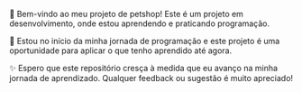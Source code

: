 🐾 Bem-vindo ao meu projeto de petshop! Este é um projeto em desenvolvimento, onde estou aprendendo e praticando programação.

🚀 Estou no início da minha jornada de programação e este projeto é uma oportunidade para aplicar o que tenho aprendido até agora.

✨ Espero que este repositório cresça à medida que eu avanço na minha jornada de aprendizado. Qualquer feedback ou sugestão é muito apreciado!
